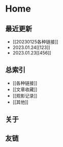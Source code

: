 # Home

## 最近更新
- [[20230125各种链接]]  
- 2023.01.24[[123]]  
- 2023.01.23[[456]]  

## 总索引
- [[各种链接]]
- [[文章收藏]]
- [[观影记录]]
- [[其他]]

## 关于

## 友链
